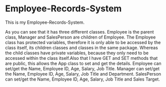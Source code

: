 # Employee-Records-System

This is my Employee-Records-System.

As you can see that it has three different classes. Employee is the parent class, Manager and SalesPerson are children of Employee. The Employee class has protected variables, therefore it is only able to be accessed by the class itself, its children classes and classes in the same package. Whereas the child classes have private variables, because they only need to be accessed within the class itself.Also that I have GET and SET methods that are public, this allows the App class to set and get the details.
Employee can set/get the Name, Employee ID, Age, Salary, Job Title.
Manager can set/get the Name, Employee ID, Age, Salary, Job Title and Department.
SalesPerson can set/get the Name, Employee ID, Age, Salary, Job Title and Sales Target. 
